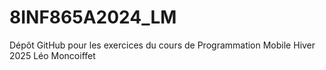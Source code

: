 # 8INF865A2024_LM
Dépôt GitHub pour les exercices du cours de Programmation Mobile Hiver 2025
Léo Moncoiffet
